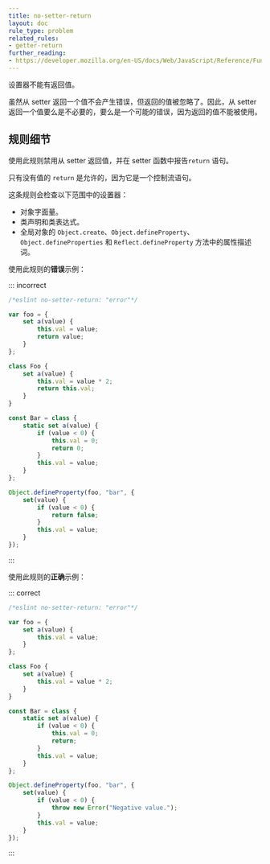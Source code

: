 ```yaml
---
title: no-setter-return
layout: doc
rule_type: problem
related_rules:
- getter-return
further_reading:
- https://developer.mozilla.org/en-US/docs/Web/JavaScript/Reference/Functions/set
---
```


设置器不能有返回值。

虽然从 setter 返回一个值不会产生错误，但返回的值被忽略了。因此，从 setter 返回一个值要么是不必要的，要么是一个可能的错误，因为返回的值不能被使用。

## 规则细节

使用此规则禁用从 setter 返回值，并在 setter 函数中报告`return` 语句。

只有没有值的 `return` 是允许的，因为它是一个控制流语句。

这条规则会检查以下范围中的设置器：

* 对象字面量。
* 类声明和类表达式。
* 全局对象的 `Object.create`、`Object.defineProperty`、`Object.defineProperties` 和 `Reflect.defineProperty` 方法中的属性描述词。

使用此规则的**错误**示例：

::: incorrect

```js
/*eslint no-setter-return: "error"*/

var foo = {
    set a(value) {
        this.val = value;
        return value;
    }
};

class Foo {
    set a(value) {
        this.val = value * 2;
        return this.val;
    }
}

const Bar = class {
    static set a(value) {
        if (value < 0) {
            this.val = 0;
            return 0;
        }
        this.val = value;
    }
};

Object.defineProperty(foo, "bar", {
    set(value) {
        if (value < 0) {
            return false;
        }
        this.val = value;
    }
});
```

:::

使用此规则的**正确**示例：

::: correct

```js
/*eslint no-setter-return: "error"*/

var foo = {
    set a(value) {
        this.val = value;
    }
};

class Foo {
    set a(value) {
        this.val = value * 2;
    }
}

const Bar = class {
    static set a(value) {
        if (value < 0) {
            this.val = 0;
            return;
        }
        this.val = value;
    }
};

Object.defineProperty(foo, "bar", {
    set(value) {
        if (value < 0) {
            throw new Error("Negative value.");
        }
        this.val = value;
    }
});
```

:::
